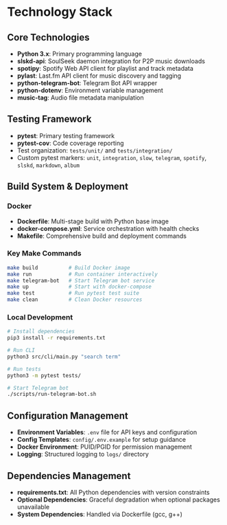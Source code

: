 # Technology Stack

## Core Technologies

- **Python 3.x**: Primary programming language
- **slskd-api**: SoulSeek daemon integration for P2P music downloads
- **spotipy**: Spotify Web API client for playlist and track metadata
- **pylast**: Last.fm API client for music discovery and tagging
- **python-telegram-bot**: Telegram Bot API wrapper
- **python-dotenv**: Environment variable management
- **music-tag**: Audio file metadata manipulation

## Testing Framework

- **pytest**: Primary testing framework
- **pytest-cov**: Code coverage reporting
- Test organization: `tests/unit/` and `tests/integration/`
- Custom pytest markers: `unit`, `integration`, `slow`, `telegram`, `spotify`, `slskd`, `markdown`, `album`

## Build System & Deployment

### Docker

- **Dockerfile**: Multi-stage build with Python base image
- **docker-compose.yml**: Service orchestration with health checks
- **Makefile**: Comprehensive build and deployment commands

### Key Make Commands

```bash
make build          # Build Docker image
make run            # Run container interactively
make telegram-bot   # Start Telegram bot service
make up             # Start with docker-compose
make test           # Run pytest test suite
make clean          # Clean Docker resources
```

### Local Development

```bash
# Install dependencies
pip3 install -r requirements.txt

# Run CLI
python3 src/cli/main.py "search term"

# Run tests
python3 -m pytest tests/

# Start Telegram bot
./scripts/run-telegram-bot.sh
```

## Configuration Management

- **Environment Variables**: `.env` file for API keys and configuration
- **Config Templates**: `config/.env.example` for setup guidance
- **Docker Environment**: PUID/PGID for permission management
- **Logging**: Structured logging to `logs/` directory

## Dependencies Management

- **requirements.txt**: All Python dependencies with version constraints
- **Optional Dependencies**: Graceful degradation when optional packages unavailable
- **System Dependencies**: Handled via Dockerfile (gcc, g++)
